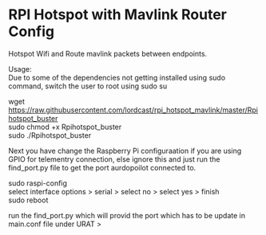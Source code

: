 # RPI Hotspot with Mavlink Router Config

Hotspot Wifi and Route mavlink packets between endpoints.

Usage:  
Due to some of the dependencies not getting installed using sudo command, switch the user to root using sudo su  

wget https://raw.githubusercontent.com/lordcast/rpi_hotspot_mavlink/master/Rpihotspot_buster  
sudo chmod +x Rpihotspot_buster  
sudo ./Rpihotspot_buster

Next you have change the Raspberry Pi configuraation if you are using GPIO for telementry connection, else ignore this and just run the find_port.py file to get the port aurdopoilot connected to.  
  
sudo raspi-config  
select interface options > serial > select no > select yes > finish  
sudo reboot  

run the find_port.py which will provid the port which has to be update in main.conf file under URAT > 



